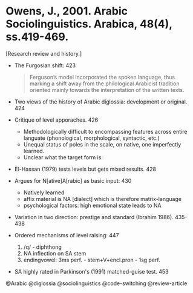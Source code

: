 # Owens, J., 2001. Arabic Sociolinguistics.  Arabica, 48(4), ss.419-469.

[Research review and history.]

- The Furgosian shift: 423

  > Ferguson’s model incorporated the spoken language, thus marking a shift away from the philological Arabicist tradition oriented mainly towards the interpretation of the written texts.

- Two views of the history of Arabic diglossia: development or original. 424

- Critique of level apporaches. 426
  - Methodologically difficult to encompassing features across entire languate (phonological, morphological, syntactic, etc.)
  - Unequal status of poles in the scale, on native, one imperfectly learned.
  - Unclear what the target form is.

- El-Hassan (1979) tests levels but gets mixed results. 428

- Argues for N[ative]A[rabic] as basic input: 430
  - Natively learned
  - affix material is NA [dialect] which is therefore matrix-language
  - psychological factors: high emotional state leads to NA

- Variation in two direction: prestige and standard (Ibrahim 1986). 435-438

- Ordered mechanisms of level raising: 447
  1. /q/ - diphthong
  2. NA inflection on SA stem
  3. endingvowel: 3ms perf. - stem+V+encl.pron - 1sg perf.

- SA highly rated in Parkinson's (1991) matched-guise test. 453

@Arabic
@diglossia
@sociolinguistics
@code-switching
@review-article

